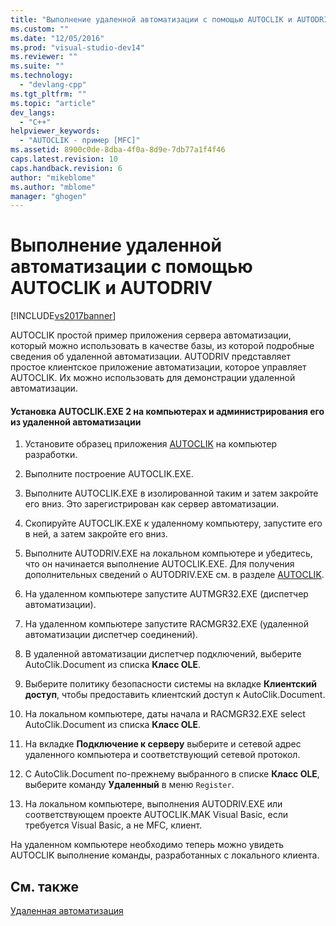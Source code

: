 ```yaml
---
title: "Выполнение удаленной автоматизации с помощью AUTOCLIK и AUTODRIV | Microsoft Docs"
ms.custom: ""
ms.date: "12/05/2016"
ms.prod: "visual-studio-dev14"
ms.reviewer: ""
ms.suite: ""
ms.technology: 
  - "devlang-cpp"
ms.tgt_pltfrm: ""
ms.topic: "article"
dev_langs: 
  - "C++"
helpviewer_keywords: 
  - "AUTOCLIK - пример [MFC]"
ms.assetid: 8900c0de-8dba-4f0a-8d9e-7db77a1f4f46
caps.latest.revision: 10
caps.handback.revision: 6
author: "mikeblome"
ms.author: "mblome"
manager: "ghogen"
---
```

# Выполнение удаленной автоматизации с помощью AUTOCLIK и AUTODRIV
[!INCLUDE[vs2017banner](../assembler/inline/includes/vs2017banner.md)]

AUTOCLIK простой пример приложения сервера автоматизации, который можно использовать в качестве базы, из которой подробные сведения об удаленной автоматизации.  AUTODRIV представляет простое клиентское приложение автоматизации, которое управляет AUTOCLIK.  Их можно использовать для демонстрации удаленной автоматизации.  
  
#### Установка AUTOCLIK.EXE 2 на компьютерах и администрирования его из удаленной автоматизации  
  
1.  Установите образец приложения [AUTOCLIK](../top/visual-cpp-samples.md) на компьютер разработки.  
  
2.  Выполните построение AUTOCLIK.EXE.  
  
3.  Выполните AUTOCLIK.EXE в изолированной таким и затем закройте его вниз.  Это зарегистрирован как сервер автоматизации.  
  
4.  Скопируйте AUTOCLIK.EXE к удаленному компьютеру, запустите его в ней, а затем закройте его вниз.  
  
5.  Выполните AUTODRIV.EXE на локальном компьютере и убедитесь, что он начинается выполнение AUTOCLIK.EXE.  Для получения дополнительных сведений о AUTODRIV.EXE см. в разделе [AUTOCLIK](../top/visual-cpp-samples.md).  
  
6.  На удаленном компьютере запустите AUTMGR32.EXE \(диспетчер автоматизации\).  
  
7.  На удаленном компьютере запустите RACMGR32.EXE \(удаленной автоматизации диспетчер соединений\).  
  
8.  В удаленной автоматизации диспетчер подключений, выберите AutoClik.Document из списка **Класс OLE**.  
  
9. Выберите политику безопасности системы на вкладке **Клиентский доступ**, чтобы предоставить клиентский доступ к AutoClik.Document.  
  
10. На локальном компьютере, даты начала и RACMGR32.EXE select AutoClik.Document из списка **Класс OLE**.  
  
11. На вкладке **Подключение к серверу** выберите и сетевой адрес удаленного компьютера и соответствующий сетевой протокол.  
  
12. С AutoClik.Document по\-прежнему выбранного в списке **Класс OLE**, выберите команду **Удаленный** в меню `Register`.  
  
13. На локальном компьютере, выполнения AUTODRIV.EXE или соответствующем проекте AUTOCLIK.MAK Visual Basic, если требуется Visual Basic, а не MFC, клиент.  
  
 На удаленном компьютере необходимо теперь можно увидеть AUTOCLIK выполнение команды, разработанных с локального клиента.  
  
## См. также  
 [Удаленная автоматизация](../mfc/remote-automation.md)